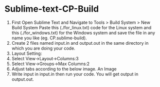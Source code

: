 # Sublime-text-CP-Build

1. First Open Sublime Text and Navigate to Tools > Build System > New Build System Paste this (./for_linux.txt) code for the Linux system and this (./for_windows.txt) for the Windows system and save the file in any name you like (eg. CP.sublime-build).
2. Create 2 files named input.in and output.out in the same directory in which you are doing your code.
3. Layout Setting:
  1. Select View->Layout->Columns:3
  2. Select View->Groups->Max Columns:2
  3. Adjust tabs according to the below image.
       An Image
5. Write input in input.in then run your code. You will get output in output.out.
